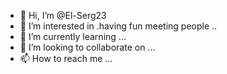 - 👋 Hi, I’m @El-Serg23
- 👀 I’m interested in .having fun meeting people ..
- 🌱 I’m currently learning ...
- 💞️ I’m looking to collaborate on ...
- 📫 How to reach me ...

<!---
El-Serg23/El-Serg23 is a ✨ special ✨ repository because its `README.md` (this file) appears on your GitHub profile.
You can click the Preview link to take a look at your changes.
--->

